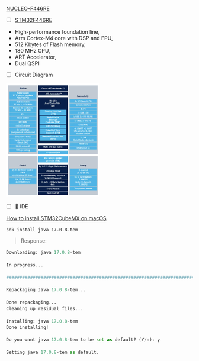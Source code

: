 [NUCLEO-F446RE](https://os.mbed.com/platforms/ST-Nucleo-F446RE)


- [ ] [STM32F446RE](https://www.st.com/en/microcontrollers-microprocessors/stm32f446re.html)

- High-performance foundation line,
- Arm Cortex-M4 core with DSP and FPU,
- 512 Kbytes of Flash memory,
- 180 MHz CPU,
- ART Accelerator,
- Dual QSPI

- [ ] Circuit Diagram 

<img src=images/stm32f446re-circuit-diagram.png width=50% height=50% > </img>


- [ ] :round_pushpin: IDE

[How to install STM32CubeMX on macOS](https://www.youtube.com/watch?v=NuYNmxmJKjU)

```
sdk install java 17.0.8-tem
```
> Response:
```python
Downloading: java 17.0.8-tem

In progress...

########################################################################################################################################################################################################################### 100.0%

Repackaging Java 17.0.8-tem...

Done repackaging...
Cleaning up residual files...

Installing: java 17.0.8-tem
Done installing!

Do you want java 17.0.8-tem to be set as default? (Y/n): y

Setting java 17.0.8-tem as default.

```

